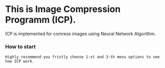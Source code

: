 # This is Image Compression Programm (ICP).
  ICP is implemented for comress images using Neural Network Algorithm.
  ### How to start
    Highly recommend you fristly choose 1-st and 3-th menu options to see how ICP work.


